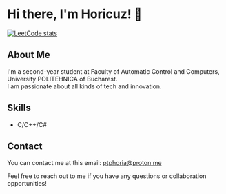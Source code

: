# Hi there, I'm Horicuz! 👋
[![LeetCode stats](https://leetcode-stats-six.vercel.app/api?username=Horicuz)](https://github.com/Horicuz/github-readme)
## About Me
I'm a second-year student at Faculty of Automatic Control and Computers, University POLITEHNICA of Bucharest.  
I am passionate about all kinds of tech and innovation.

## Skills
- C/C++/C#

## Contact

You can contact me at this email: ptphoria@proton.me

Feel free to reach out to me if you have any questions or collaboration opportunities!
